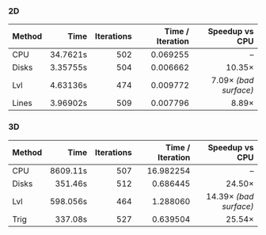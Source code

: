 ### 2D

| Method | Time | Iterations | Time / Iteration | Speedup vs CPU |
|--------|------:|-----------:|-----------------:|---------------:|
| CPU    | 34.7621s | 502 | 0.069255 | – |
| Disks  | 3.35755s | 504 | 0.006662 | 10.35× |
| Lvl    | 4.63136s | 474 | 0.009772 | 7.09× *(bad surface)* |
| Lines  | 3.96902s | 509 | 0.007796 | 8.89× |

### 3D

| Method | Time | Iterations | Time / Iteration | Speedup vs CPU |
|--------|------:|-----------:|-----------------:|---------------:|
| CPU    | 8609.11s | 507 | 16.982254 | – |
| Disks  | 351.46s | 512 | 0.686445 | 24.50× |
| Lvl    | 598.056s | 464 | 1.288060 | 14.39× *(bad surface)* |
| Trig   | 337.08s | 527 | 0.639504 | 25.54× |

